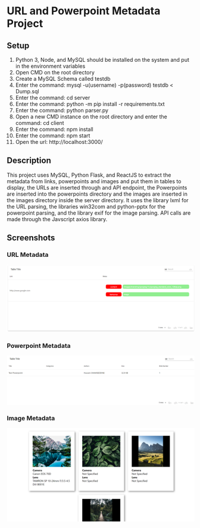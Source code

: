 # URL and Powerpoint Metadata Project

## Setup
1. Python 3, Node, and MySQL should be installed on the system and put in the environment variables
2. Open CMD on the root directory
3. Create a MySQL Schema called testdb
4. Enter the command: mysql -u(username) -p(password) testdb < Dump.sql
5. Enter the command: cd server
6. Enter the command: python -m pip install -r requirements.txt
7. Enter the command: python parser.py
8. Open a new CMD instance on the root directory and enter the command: cd client
9. Enter the command: npm install
10. Enter the command: npm start
11. Open the url: http://localhost:3000/

## Description
This project uses MySQL, Python Flask, and ReactJS to extract the metadata from links, powerpoints and images and put them in tables to display, the URLs are inserted through and API endpoint, the Powerpoints are inserted into the powerpoints directory and the images are inserted in the images directory inside the server directory.
It uses the library lxml for the URL parsing, the libraries win32com and python-pptx for the powerpoint parsing, and the library exif for the image parsing. API calls are made through the Javscript axios library.

## Screenshots
### URL Metadata
![alt text](url-metadata.PNG "URL Metadata Table")
### Powerpoint Metadata
![alt text](powerpoint-metadata.PNG "Powerpoint Metadata Table")
### Image Metadata
![alt text](image-metadata.PNG "Image Metadata Table")